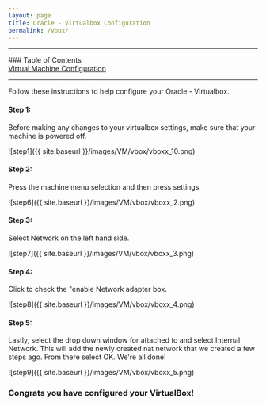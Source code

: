 ```yaml
---
layout: page
title: Oracle - Virtualbox Configuration
permalink: /vbox/
---
```

<hr>
### Table of Contents<br>
<a href="{{ site.baseurl }}/setup">Virtual Machine Configuration</a><br>
<hr>

Follow these instructions to help configure your Oracle - Virtualbox.

#### Step 1:
Before making any changes to your virtualbox settings, make sure that your machine is powered off.

![step1]({{ site.baseurl }}/images/VM/vbox/vboxx_10.png)<br>

#### Step 2:
Press the machine menu selection and then press settings. 

![step6]({{ site.baseurl }}/images/VM/vbox/vboxx_2.png)<br>

#### Step 3:
Select Network on the left hand side. 

![step7]({{ site.baseurl }}/images/VM/vbox/vboxx_3.png)<br>

#### Step 4:
Click to check the "enable Network adapter box. 

![step8]({{ site.baseurl }}/images/VM/vbox/vboxx_4.png)<br>

#### Step 5:
Lastly, select the drop down window for attached to and select Internal Network. This will add the newly created nat network that we created a few steps ago. From there select OK. We're all done!

![step9]({{ site.baseurl }}/images/VM/vbox/vboxx_5.png)<br>

### Congrats you have configured your VirtualBox!
